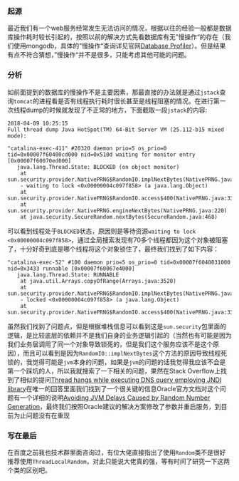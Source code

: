 
### 起源

最近我们有一个web服务经常发生无法访问的情况，根据以往的经验一般都是数据库操作耗时较长引起的，按照以前的解决方式先看数据库有无”慢操作“的存在（我们使用mongodb，具体的”慢操作“查询详见官网[Database Profiler](https://docs.mongodb.com/manual/tutorial/manage-the-database-profiler/)）。但是结果有点不符合猜想，”慢操作“并不是很多，只能考虑其他可能的问题。

### 分析

如前面提到的数据库的慢操作不是主要因素，那最直接的办法就是通过`jstack`查询`tomcat`的进程看是否有线程执行耗时很长甚至是线程阻塞的情况。在进行第一次线程dump的时候就发现了不正常的地方，下面截取一段`jstack`的内容:

```
2018-04-09 10:25:15
Full thread dump Java HotSpot(TM) 64-Bit Server VM (25.112-b15 mixed mode):

"catalina-exec-411" #20320 daemon prio=5 os_prio=0 tid=0x00007f60400cd000 nid=0x510d waiting for monitor entry [0x00007f60070ed000]
   java.lang.Thread.State: BLOCKED (on object monitor)
	at sun.security.provider.NativePRNG$RandomIO.implNextBytes(NativePRNG.java:543)
	- waiting to lock <0x00000004c097f858> (a java.lang.Object)
	at sun.security.provider.NativePRNG$RandomIO.access$400(NativePRNG.java:331)
	at sun.security.provider.NativePRNG.engineNextBytes(NativePRNG.java:220)
	at java.security.SecureRandom.nextBytes(SecureRandom.java:468)

```
可以看到线程处于`BLOCKED`状态，原因则是等待资源`waiting to lock <0x00000004c097f858>`，通过全局搜索发现有70多个线程都因为这个对象被阻塞了，十分好奇到底是哪个线程将这个对象锁住了，最终我们找到了如下内容：

```
"catalina-exec-52" #100 daemon prio=5 os_prio=0 tid=0x00007f6040031000 nid=0x3433 runnable [0x00007f60067e4000]
   java.lang.Thread.State: RUNNABLE
	at java.util.Arrays.copyOfRange(Arrays.java:3520)
	at sun.security.provider.NativePRNG$RandomIO.implNextBytes(NativePRNG.java:553)
	- locked <0x00000004c097f858> (a java.lang.Object)
	at sun.security.provider.NativePRNG$RandomIO.access$400(NativePRNG.java:331)

```
虽然我们找到了问题点，但是根据堆栈信息可以看到这是`sun.security`包里面的逻辑，是比较底层的依赖并不是我们自身的业务逻辑引起的（当然也有可能是因为我们业务层调用了同一个对象导致锁死的，但是我们这个服务应该不是这个原因），而且可以看到是因为`RandomIO::implNextBytes`这个方法的原因导致线程死锁的，我觉得可能是`jvm`本身的问题，如果是`jvm`的问题的话我觉得我应该不会是第一个踩坑的人，所以我就搜索了一下相关的问题，果然在Stack Overflow上找到了相似的提问[Thread hangs while executing DNS query employing JNDI library](https://stackoverflow.com/questions/38305748/thread-hangs-while-executing-dns-query-employing-jndi-library)在唯一的回答里面我们找到了一个很关键的信息Oracle官方文档对这个问题有一个详细的说明[Avoiding JVM Delays Caused by Random Number Generation](https://docs.oracle.com/cd/E13209_01/wlcp/wlss30/configwlss/jvmrand.html)，最终我们按照Oracle建议的解决方案修改了参数并重启服务，到目前为止问题没有在重现

### 写在最后

在百度之前我也技术群里面咨询过，有位大佬直接指出了使用`Random`类不是很好推荐使用`ThreadLocalRandom`，对此只能说大佬真的强，等有时间了研究一下这两个类的区别吧。
